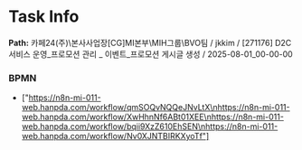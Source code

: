 # Task Info

**Path:** 카페24(주)\본사사업장\[CG]MI본부\MIH그룹\BVO팀 / jkkim / [271176] D2C 서비스 운영_프로모션 관리 _ 이벤트_프로모션 게시글 생성 / 2025-08-01_00-00-00

### BPMN
- ["https://n8n-mi-011-web.hanpda.com/workflow/qmSOQvNQQeJNvLtX\nhttps://n8n-mi-011-web.hanpda.com/workflow/XwHhnNf6ABt01XEE\nhttps://n8n-mi-011-web.hanpda.com/workflow/bqii9XzZ610EhSEN\nhttps://n8n-mi-011-web.hanpda.com/workflow/Nv0XJNTBIRKXyoTf"]

